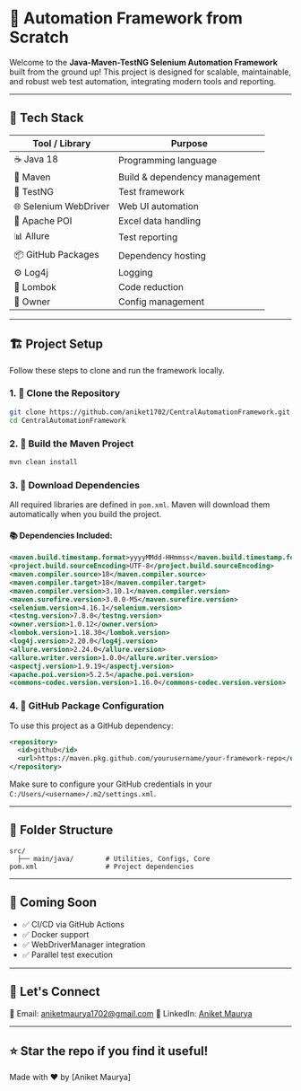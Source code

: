 # 🚀 Automation Framework from Scratch

Welcome to the **Java-Maven-TestNG Selenium Automation Framework** built from the ground up!
This project is designed for scalable, maintainable, and robust web test automation, integrating modern tools and reporting.

---

## 📆 Tech Stack

| Tool / Library        | Purpose                       |
| --------------------- | ----------------------------- |
| ☕ Java 18             | Programming language          |
| 🧱 Maven              | Build & dependency management |
| 🧪 TestNG             | Test framework                |
| 🌐 Selenium WebDriver | Web UI automation             |
| 🧾 Apache POI         | Excel data handling           |
| 📊 Allure             | Test reporting                |
| 📦 GitHub Packages    | Dependency hosting            |
| ⚙️ Log4j              | Logging                       |
| 🧙 Lombok             | Code reduction                |
| 🔐 Owner              | Config management             |

---

## 🏗️ Project Setup

Follow these steps to clone and run the framework locally.

### 1. 🔀 Clone the Repository

```bash
git clone https://github.com/aniket1702/CentralAutomationFramework.git
cd CentralAutomationFramework
```

### 2. 🚰 Build the Maven Project

```bash
mvn clean install
```

### 3. 📅 Download Dependencies

All required libraries are defined in `pom.xml`. Maven will download them automatically when you build the project.

#### 📚 Dependencies Included:

```xml
<maven.build.timestamp.format>yyyyMMdd-HHmmss</maven.build.timestamp.format>
<project.build.sourceEncoding>UTF-8</project.build.sourceEncoding>
<maven.compiler.source>18</maven.compiler.source>
<maven.compiler.target>18</maven.compiler.target>
<maven.compiler.version>3.10.1</maven.compiler.version>
<maven.surefire.version>3.0.0-M5</maven.surefire.version>
<selenium.version>4.16.1</selenium.version>
<testng.version>7.8.0</testng.version>
<owner.version>1.0.12</owner.version>
<lombok.version>1.18.30</lombok.version>
<log4j.version>2.20.0</log4j.version>
<allure.version>2.24.0</allure.version>
<allure.writer.version>1.0.0</allure.writer.version>
<aspectj.version>1.9.19</aspectj.version>
<apache.poi.version>5.2.5</apache.poi.version>
<commons-codec.version.version>1.16.0</commons-codec.version.version>
```

### 4. 🏐 GitHub Package Configuration

To use this project as a GitHub dependency:

```xml
<repository>
  <id>github</id>
  <url>https://maven.pkg.github.com/yourusername/your-framework-repo</url>
</repository>
```

Make sure to configure your GitHub credentials in your `C:/Users/<username>/.m2/settings.xml`.

---

## 📁 Folder Structure

```
src/
  ├── main/java/        # Utilities, Configs, Core
pom.xml                 # Project dependencies

```

---

## 📌 Coming Soon

* ✅ CI/CD via GitHub Actions
* ✅ Docker support
* ✅ WebDriverManager integration
* ✅ Parallel test execution

---

## 📢 Let's Connect

📧 Email: [aniketmaurya1702@gmail.com](mailto:aniketmaurya1702@gmail.com)
🔗 LinkedIn: [Aniket Maurya](https://www.linkedin.com/in/aniketmaurya1702/)

---

## ⭐ Star the repo if you find it useful!

Made with ❤️ by \[Aniket Maurya]



